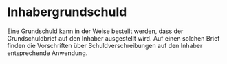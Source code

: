 # Inhabergrundschuld

Eine Grundschuld kann in der Weise bestellt werden, dass der Grundschuldbrief auf den Inhaber ausgestellt wird. Auf einen solchen Brief finden die Vorschriften über Schuldverschreibungen auf den Inhaber entsprechende Anwendung.